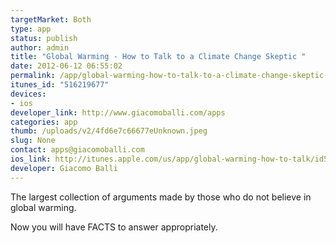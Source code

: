 ```yaml
--- 
targetMarket: Both
type: app
status: publish
author: admin
title: "Global Warming - How to Talk to a Climate Change Skeptic "
date: 2012-06-12 06:55:02
permalink: /app/global-warming-how-to-talk-to-a-climate-change-skeptic-
itunes_id: "516219677"
devices: 
- ios
developer_link: http://www.giacomoballi.com/apps
categories: app
thumb: /uploads/v2/4fd6e7c66677eUnknown.jpeg
slug: None
contact: apps@giacomoballi.com
ios_link: http://itunes.apple.com/us/app/global-warming-how-to-talk/id516219677?ls=1%26mt=8
developer: Giacomo Balli
---
```



The largest collection of arguments made by those who do not believe in global warming.  

  

Now you will have FACTS to answer appropriately.
